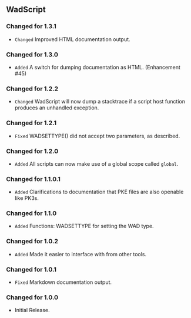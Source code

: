 WadScript
---------

### Changed for 1.3.1

* `Changed` Improved HTML documentation output.


### Changed for 1.3.0

* `Added` A switch for dumping documentation as HTML. (Enhancement #45)


### Changed for 1.2.2

* `Changed` WadScript will now dump a stacktrace if a script host function produces an unhandled exception.


### Changed for 1.2.1

* `Fixed` WADSETTYPE() did not accept two parameters, as described.


### Changed for 1.2.0

* `Added` All scripts can now make use of a global scope called `global`.


### Changed for 1.1.0.1

* `Added` Clarifications to documentation that PKE files are also openable like PK3s.


### Changed for 1.1.0

* `Added` Functions: WADSETTYPE for setting the WAD type.


### Changed for 1.0.2

* `Added` Made it easier to interface with from other tools.


### Changed for 1.0.1

* `Fixed` Markdown documentation output.


### Changed for 1.0.0

* Initial Release.

